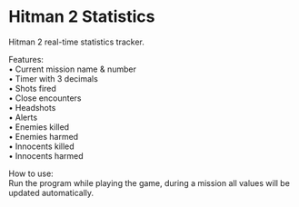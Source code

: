 Hitman 2 Statistics
============

Hitman 2 real-time statistics tracker.

Features:<br>
 • Current mission name & number<br>
 • Timer with 3 decimals<br>
 • Shots fired<br>
 • Close encounters<br>
 • Headshots<br>
 • Alerts<br>
 • Enemies killed<br>
 • Enemies harmed<br>
 • Innocents killed<br>
 • Innocents harmed

How to use:<br>
  Run the program while playing the game, during a mission all values will be updated automatically.

